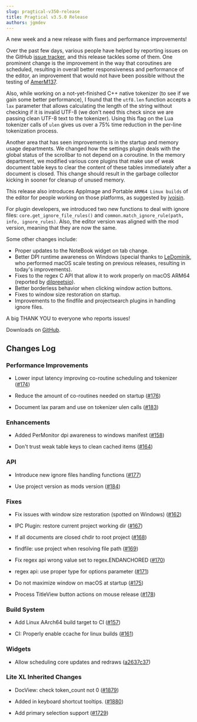 ```yaml
---
slug: pragtical-v350-release
title: Pragtical v3.5.0 Release
authors: jgmdev
---
```


A new week and a new release with fixes and performance improvements!

Over the past few days, various people have helped by reporting issues on the GitHub
[issue tracker](https://github.com/pragtical/pragtical/issues), and this release
tackles some of them. One prominent change is the improvement in the way that
coroutines are scheduled, resulting in overall better responsiveness and
performance of the editor, an improvement that would not have been possible
without the testing of [AmerM137](https://github.com/AmerM137).

Also, while working on a not-yet-finished C++ native tokenizer (to see if we gain
some better performance), I found that the `utf8.len` function accepts a
`lax` parameter that allows calculating the length of the string without
checking if it is invalid UTF-8 (we don't need this check since we are passing
clean UTF-8 text to the tokenizer). Using this flag on the Lua tokenizer calls of
`ulen` gives us over a 75% time reduction in the per-line tokenization process.

Another area that has seen improvements is in the startup and memory usage
departments. We changed how the settings plugin deals with the global status
of the scrollbar to not depend on a coroutine. In the memory department, we
modified various core plugins that make use of weak document table keys to
clear the content of these tables immediately after a document is closed. This
change should result in the garbage collector kicking in sooner for cleanup
of unused memory.

This release also introduces AppImage and Portable `ARM64 Linux builds` of the
editor for people working on those platforms, as suggested by
[jvoisin](https://github.com/jvoisin).

For plugin developers, we introduced two new functions to deal with ignore
files: `core.get_ignore_file_rules()` and `common.match_ignore_rule(path, info, ignore_rules)`.
Also, the editor version was aligned with the mod version, meaning that they
are now the same.

Some other changes include:

* Proper updates to the NoteBook widget on tab change.
* Better DPI runtime awareness on Windows (special thanks to
  [LeDominik](https://github.com/LeDominik), who performed macOS scale testing
  on previous releases, resulting in today's improvements).
* Fixes to the regex C API that allow it to work properly on macOS ARM64
  (reported by [dilpreetsio](https://github.com/dilpreetsio)).
* Better borderless behavior when clicking window action buttons.
* Fixes to window size restoration on startup.
* Improvements to the findfile and projectsearch plugins in handling
  ignore files.

A big THANK YOU to everyone who reports issues!

Downloads on [GitHub](https://github.com/pragtical/pragtical/releases/tag/v3.5.0).

## Changes Log

### Performance Improvements

* Lower input latency improving co-routine scheduling and tokenizer
  ([#174](https://github.com/pragtical/pragtical/pull/174))

* Reduce the amount of co-routines needed on startup
  ([#176](https://github.com/pragtical/pragtical/pull/176))

* Document lax param and use on tokenizer ulen calls
  ([#183](https://github.com/pragtical/pragtical/pull/183))

### Enhancements

* Added PerMonitor dpi awareness to windows manifest
  ([#158](https://github.com/pragtical/pragtical/pull/158))

* Don't trust weak table keys to clean cached items
  ([#164](https://github.com/pragtical/pragtical/pull/164))

### API

* Introduce new ignore files handling functions
  ([#177](https://github.com/pragtical/pragtical/pull/177))

* Use project version as mods version
  ([#184](https://github.com/pragtical/pragtical/pull/184))

### Fixes

* Fix issues with window size restoration (spotted on Windows)
  ([#162](https://github.com/pragtical/pragtical/pull/162))

* IPC Plugin: restore current project working dir
  ([#167](https://github.com/pragtical/pragtical/pull/167))

* If all documents are closed chdir to root project
  ([#168](https://github.com/pragtical/pragtical/pull/168))

* findfile: use project when resolving file path
  ([#169](https://github.com/pragtical/pragtical/pull/169))

* Fix regex api wrong value set to regex.ENDANCHORED
  ([#170](https://github.com/pragtical/pragtical/pull/170))

* regex api: use proper type for options parameter
  ([#171](https://github.com/pragtical/pragtical/pull/171))

* Do not maximize window on macOS at startup
  ([#175](https://github.com/pragtical/pragtical/pull/175))

* Process TitleView button actions on mouse release
  ([#178](https://github.com/pragtical/pragtical/pull/178))

### Build System

* Add Linux AArch64 build target to CI
  ([#157](https://github.com/pragtical/pragtical/pull/157))

* CI: Properly enable ccache for linux builds
  ([#161](https://github.com/pragtical/pragtical/pull/161))

### Widgets

* Allow scheduling core updates and redraws
  ([a2637c37](https://github.com/pragtical/widget/commit/a2637c377da8a92eb4bd966d12ab6a45e71c4e43))

### Lite XL Inherited Changes

* DocView: check token_count not 0
  ([#1879](https://github.com/lite-xl/lite-xl/pull/1879))

* Added in keyboard shortcut tooltips.
  ([#1880](https://github.com/lite-xl/lite-xl/pull/1880))

* Add primary selection support
  ([#1729](https://github.com/lite-xl/lite-xl/pull/1729))
